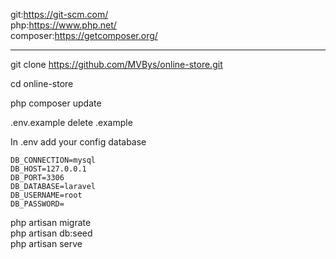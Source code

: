 git:https://git-scm.com/ <br>
php:https://www.php.net/<br>
composer:https://getcomposer.org/<br>
<hr/>

git clone https://github.com/MVBys/online-store.git<br>

cd online-store<br>

php composer update<br>

.env.example delete .example<br>

In .env  add your config database<br>
   
    DB_CONNECTION=mysql
    DB_HOST=127.0.0.1
    DB_PORT=3306
    DB_DATABASE=laravel
    DB_USERNAME=root
    DB_PASSWORD=
    
php artisan migrate<br>
php artisan db:seed<br>
php artisan serve<br>





